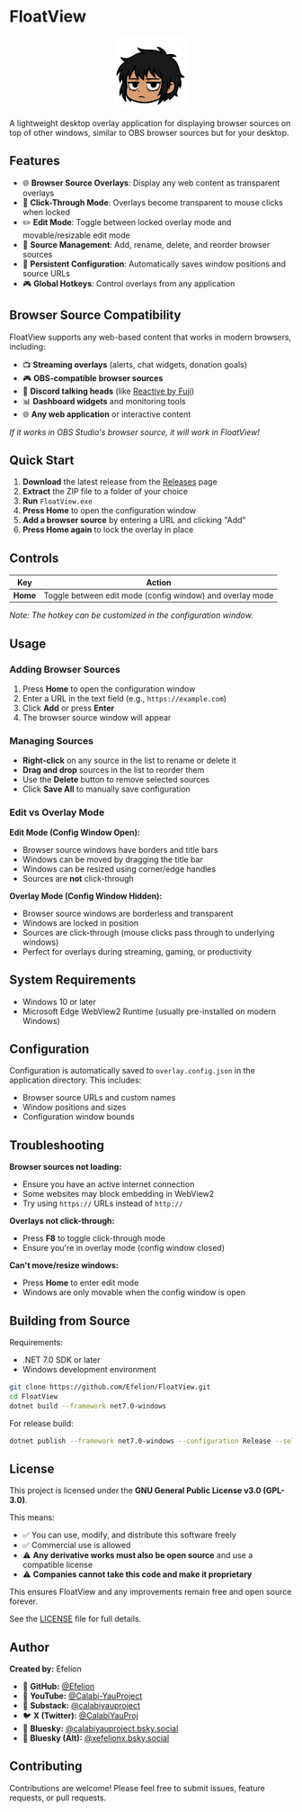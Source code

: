 # FloatView

<div align="center">
  <img src="floatview_logo.png" alt="FloatView Logo" width="128" height="128">
</div>

A lightweight desktop overlay application for displaying browser sources on top of other windows, similar to OBS browser sources but for your desktop.

## Features

- 🌐 **Browser Source Overlays**: Display any web content as transparent overlays
- 🎯 **Click-Through Mode**: Overlays become transparent to mouse clicks when locked
- ✏️ **Edit Mode**: Toggle between locked overlay mode and movable/resizable edit mode
- 📝 **Source Management**: Add, rename, delete, and reorder browser sources
- 💾 **Persistent Configuration**: Automatically saves window positions and source URLs
- 🎮 **Global Hotkeys**: Control overlays from any application

## Browser Source Compatibility

FloatView supports any web-based content that works in modern browsers, including:

- 📺 **Streaming overlays** (alerts, chat widgets, donation goals)
- 🎮 **OBS-compatible browser sources** 
- 💬 **Discord talking heads** (like [Reactive by Fuji](https://reactive.fugi.tech))
- 📊 **Dashboard widgets** and monitoring tools
- 🌐 **Any web application** or interactive content

*If it works in OBS Studio's browser source, it will work in FloatView!*

## Quick Start

1. **Download** the latest release from the [Releases](../../releases) page
2. **Extract** the ZIP file to a folder of your choice
3. **Run** `FloatView.exe`
4. **Press Home** to open the configuration window
5. **Add a browser source** by entering a URL and clicking "Add"
6. **Press Home again** to lock the overlay in place

## Controls

| Key | Action |
|-----|--------|
| **Home** | Toggle between edit mode (config window) and overlay mode |

*Note: The hotkey can be customized in the configuration window.*

## Usage

### Adding Browser Sources
1. Press **Home** to open the configuration window
2. Enter a URL in the text field (e.g., `https://example.com`)
3. Click **Add** or press **Enter**
4. The browser source window will appear

### Managing Sources
- **Right-click** on any source in the list to rename or delete it
- **Drag and drop** sources in the list to reorder them
- Use the **Delete** button to remove selected sources
- Click **Save All** to manually save configuration

### Edit vs Overlay Mode

**Edit Mode (Config Window Open):**
- Browser source windows have borders and title bars
- Windows can be moved by dragging the title bar
- Windows can be resized using corner/edge handles
- Sources are **not** click-through

**Overlay Mode (Config Window Hidden):**
- Browser source windows are borderless and transparent
- Windows are locked in position
- Sources are click-through (mouse clicks pass through to underlying windows)
- Perfect for overlays during streaming, gaming, or productivity

## System Requirements

- Windows 10 or later
- Microsoft Edge WebView2 Runtime (usually pre-installed on modern Windows)

## Configuration

Configuration is automatically saved to `overlay.config.json` in the application directory. This includes:
- Browser source URLs and custom names
- Window positions and sizes
- Configuration window bounds

## Troubleshooting

**Browser sources not loading:**
- Ensure you have an active internet connection
- Some websites may block embedding in WebView2
- Try using `https://` URLs instead of `http://`

**Overlays not click-through:**
- Press **F8** to toggle click-through mode
- Ensure you're in overlay mode (config window closed)

**Can't move/resize windows:**
- Press **Home** to enter edit mode
- Windows are only movable when the config window is open

## Building from Source

Requirements:
- .NET 7.0 SDK or later
- Windows development environment

```bash
git clone https://github.com/Efelion/FloatView.git
cd FloatView
dotnet build --framework net7.0-windows
```

For release build:
```bash
dotnet publish --framework net7.0-windows --configuration Release --self-contained true --runtime win-x64 --output ./publish
```

## License

This project is licensed under the **GNU General Public License v3.0 (GPL-3.0)**.

This means:
- ✅ You can use, modify, and distribute this software freely
- ✅ Commercial use is allowed
- ⚠️ **Any derivative works must also be open source** and use a compatible license
- ⚠️ **Companies cannot take this code and make it proprietary**

This ensures FloatView and any improvements remain free and open source forever.

See the [LICENSE](LICENSE) file for full details.

## Author

**Created by:** Efelion

- 🐙 **GitHub:** [@Efelion](https://github.com/Efelion)
- 🎥 **YouTube:** [@Calabi-YauProject](https://www.youtube.com/@Calabi-YauProject)
- 📝 **Substack:** [@calabiyauproject](https://substack.com/@calabiyauproject)
- 🐦 **X (Twitter):** [@CalabiYauProj](https://x.com/CalabiYauProj)
- 🦋 **Bluesky:** [@calabiyauproject.bsky.social](https://bsky.app/profile/calabiyauproject.bsky.social)
- 🦋 **Bluesky (Alt):** [@xefelionx.bsky.social](https://bsky.app/profile/xefelionx.bsky.social)

## Contributing

Contributions are welcome! Please feel free to submit issues, feature requests, or pull requests.
